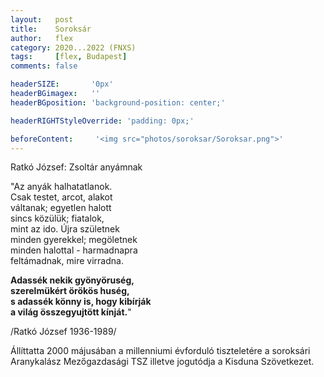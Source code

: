 ```yaml
---
layout:   post
title:    Soroksár
author:   flex
category: 2020...2022 (FNXS)
tags:     [flex, Budapest]
comments: false

headerSIZE:       '0px'
headerBGimagex:   ''
headerBGposition: 'background-position: center;'

headerRIGHTStyleOverride: 'padding: 0px;'

beforeContent:     '<img src="photos/soroksar/Soroksar.png">'
---
```


Ratkó József: Zsoltár anyámnak

"Az anyák halhatatlanok.<br>
Csak testet, arcot, alakot<br>
váltanak; egyetlen halott<br>
sincs közülük; fiatalok,<br>
mint az ido. Újra születnek<br>
minden gyerekkel; megöletnek<br>
minden halottal - harmadnapra<br>
feltámadnak, mire virradna.<br>

**Adassék nekik gyönyöruség,**<br>
**szerelmükért örökös huség,**<br>
**s adassék könny is, hogy kibírják**<br>
**a világ összegyujtött kínját.**"

/Ratkó József 1936-1989/

Állíttatta 2000 májusában a millenniumi évforduló tiszteletére a soroksári Aranykalász Mezőgazdasági TSZ illetve jogutódja a Kisduna Szövetkezet.